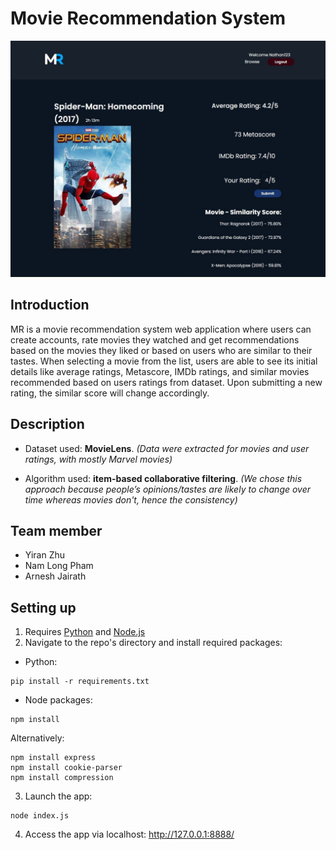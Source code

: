 # Movie Recommendation System
![Demo image](public/img/demo2.jpg)
## Introduction 

MR is a movie recommendation system web application where users can create accounts, rate movies they watched and get recommendations based on the movies they liked or based on users who are similar to their tastes. When selecting a movie from the list, users are able to see its initial details like average ratings, Metascore, IMDb ratings, and similar movies recommended based on users ratings from dataset. Upon submitting a new rating, the similar score will change accordingly.

## Description

- Dataset used: **MovieLens**. 
*(Data were extracted for movies and user ratings, with mostly Marvel movies)*

- Algorithm used: **item-based collaborative filtering**. 
*(We chose this approach because people’s opinions/tastes are likely to change over time whereas movies don't, hence the consistency)*

## Team member

- Yiran Zhu
- Nam Long Pham
- Arnesh Jairath

## Setting up

1. Requires [Python](https://www.python.org/downloads/) and [Node.js](https://nodejs.org/en/download/)
2. Navigate to the repo's directory and install required packages:

- Python:
```
pip install -r requirements.txt
```
- Node packages:

```
npm install
```
Alternatively:
```
npm install express
npm install cookie-parser
npm install compression
```
3. Launch the app:
```
node index.js
```
4. Access the app via localhost: http://127.0.0.1:8888/
